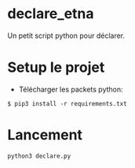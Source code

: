 # declare_etna
Un petit script python pour déclarer.

# Setup le projet
- Télécharger les packets python:

```
$ pip3 install -r requirements.txt
``` 

# Lancement

```
python3 declare.py
```
